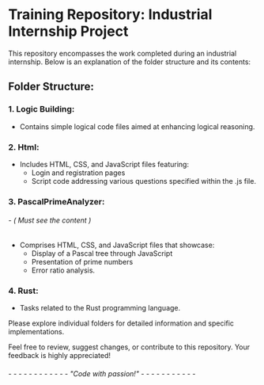 # Training Repository: Industrial Internship Project

This repository encompasses the work completed during an industrial internship. Below is an explanation of the folder structure and its contents:

## Folder Structure:

### 1. Logic Building:

- Contains simple logical code files aimed at enhancing logical reasoning.

### 2. Html:

- Includes HTML, CSS, and JavaScript files featuring:
    - Login and registration pages
    - Script code addressing various questions specified within the .js file.

### 3. PascalPrimeAnalyzer:
###### -  ( Must see the content )
- Comprises HTML, CSS, and JavaScript files that showcase:
    - Display of a Pascal tree through JavaScript
    - Presentation of prime numbers
    - Error ratio analysis.

### 4. Rust:

-  Tasks related to the Rust programming language.

Please explore individual folders for detailed information and specific implementations.

Feel free to review, suggest changes, or contribute to this repository. Your feedback is highly appreciated!

######  - - - - - - - - - - - -  "Code with passion!" - - - - - - - - - - -
